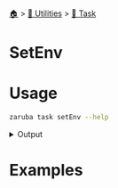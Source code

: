 <!--startTocHeader-->
[🏠](../../README.md) > [🔧 Utilities](../README.md) > [🔨 Task](README.md)
# SetEnv
<!--endTocHeader-->

# Usage

<!--startCode-->
```bash
zaruba task setEnv --help
```
 
<details>
<summary>Output</summary>
 
```````
Set task env

Usage:
  zaruba task setEnv <projectFile> <taskName> <envMap> [flags]

Flags:
  -h, --help   help for setEnv
```````
</details>
<!--endCode-->

# Examples



<!--startTocSubTopic-->
<!--endTocSubTopic-->